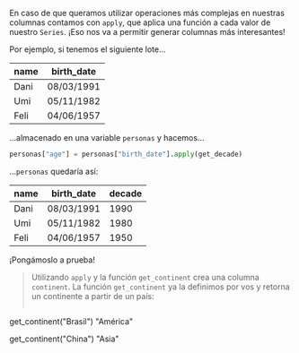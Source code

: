 En caso de que queramos utilizar operaciones más complejas en nuestras columnas contamos con `apply`, que aplica una función a cada valor de nuestro `Series`. ¡Eso nos va a permitir generar columnas más interesantes! 

Por ejemplo, si tenemos el siguiente lote...

name|birth_date|
---|---|
Dani|08/03/1991|
Umi|05/11/1982|
Feli|04/06/1957|

...almacenado en una variable `personas` y hacemos...

```python
personas["age"] = personas["birth_date"].apply(get_decade)
```

...`personas` quedaría así:

name|birth_date|decade
---|---|---|
Dani|08/03/1991|1990|
Umi|05/11/1982|1980|
Feli|04/06/1957|1950|

¡Pongámoslo a prueba!


> Utilizando `apply` y la función `get_continent` crea una columna `continent`. La función `get_continent` ya la definimos por vos y retorna un continente a partir de un país:
>
>```python
get_continent("Brasil")
"América"
>
get_continent("China")
"Asia"
> 
> 
